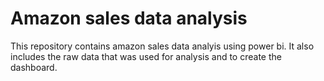 # Amazon sales data analysis
This repository contains amazon sales data analyis using power bi.
It also includes the raw data that was used for analysis and to create the dashboard.


